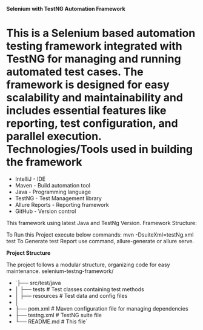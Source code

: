 **Selenium with TestNG Automation Framework**

This is a Selenium based automation testing framework integrated with TestNG for managing and running automated test cases. The framework is designed for easy scalability and maintainability and includes essential features like reporting, test configuration, and parallel execution.
Technologies/Tools used in building the framework
=================================================
- IntelliJ - IDE
- Maven - Build automation tool
- Java - Programming language
- TestNG - Test Management library
- Allure Reports - Reporting framework
- GitHub - Version control


This framework using latest Java and TestNg Version.
Framework Structure:


To Run this Project execute below commands:
  mvn -DsuiteXml=testNg.xml test
  To Generate test Report use command, allure-generate or allure serve.

**Project Structure**

The project follows a modular structure, organizing code for easy maintenance.
selenium-testng-framework/

* `├── src/test/java
* │   ├── tests          # Test classes containing test methods
* │   ├── resources      # Test data and config files
* │
* ├── pom.xml            # Maven configuration file for managing dependencies
* ├── testng.xml         # TestNG suite file
* └── README.md          # This file`
